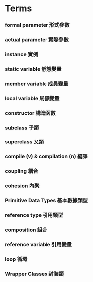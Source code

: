 # Terms

### formal parameter 形式參數
### actual parameter 實際參數
### instance 實例
### static variable 靜態變量
### member variable 成員變量
### local variable 局部變量
### constructor 構造函數
### subclass 子類
### superclass 父類
### compile (v) & compilation (n) 編譯
### coupling 耦合
### cohesion 內聚
### Primitive Data Types 基本數據類型
### reference type 引用類型
### composition 組合
### reference variable 引用變量
### loop 循環
### Wrapper Classes 封裝類